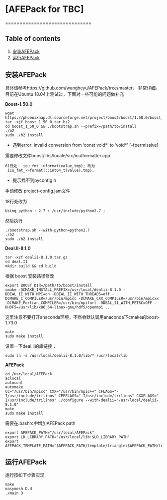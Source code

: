 # [AFEPack for TBC]

==============================

## Table of contents
 1. [安装AFEPack](#安装AFEPack)
 2. [运行AFEPack](#运行AFEPack)

## 安装AFEPack
具体请参考https://github.com/wangheyu/AFEPack/tree/master， 非常详细。目前在Ubuntu 18.04上测试过，下面对一些可能的问题做补充

**Boost-1.50.0**
```
wget https://phoenixnap.dl.sourceforge.net/project/boost/boost/1.50.0/boost_1_50_0.tar.bz2
tar -xjf boost_1_50_0.tar.bz2
cd boost_1_50_0 && ./bootstrap.sh --prefix=/path/to/install
./b2
sudo ./b2 install
```
- 遇到error: invalid conversion from ‘const void*’ to ‘void*’ [-fpermissive]

需要修改文件boost/libs/locale/src/icu/formatter.cpp
```
61行处： icu_fmt_->format(value,tmp); 改为
 icu_fmt_->format(::int64_t(value),tmp);
```
- 提示找不到pyconfig.h
  
手动修改 project-config.jam文件

18行处改为
```
Using python : 2.7 : /usr/include/python2.7 ;
```
然后执行
```
./bootstrap.sh --with-python=python2.7
./b2
sudo ./b2 install
```
**Deal.II-8.1.0**
```
tar -xzf dealii-8.1.0.tar.gz
cd deal.II
mkdir build && cd build
```
根据 boost 安装路径修改
```
export BOOST_DIR=/path/to/boost/install
cmake -DCMAKE_INSTALL_PREFIX=/usr/local/dealii-8.1.0 -DDEAL_II_WITH_MPI=on -DDEAL_II_WITH_THREADS=off -DCMAKE_C_COMPILER=/usr/bin/mpicc -DCMAKE_CXX_COMPILER=/usr/bin/mpicxx -DCMAKE_Fortran_COMPILER=/usr/bin/mpifort -DDEAL_II_WITH_PETSC=OFF -DHDF5=/usr/lib/x86_64-linux-gnu/hdf5/openmpi ..
```
这里注意不要打开anaconda环境，不然会默认调用anaconda下cmake的boost-1.73.0
```
make
sudo make install
```
设置一下deal.ii的库链接：
```
sudo ln -s /usr/local/dealii-8.1.0/lib/* /usr/local/lib
```
**AFEPack**
```
cd /usr/local/AFEPack
aclocal
autoconf
automake
CC="/usr/bin/mpicc" CXX="/usr/bin/mpic++" CFLAGS="-I/usr/include/trilinos" CPPFLAGS="-I/usr/include/trilinos" CXXFLAGS="-I/usr/include/trilinos" ./configure --with-dealii="/usr/local/dealii-8.1.0"
make
sudo make install
```

需要在.bashrc中增加AFEPack path
```
export AFEPACK_PATH="/usr/local/AFEPack"
export LD_LIBRARY_PATH="/usr/local/lib:$LD_LIBRARY_PATH"
export AFEPACK_TEMPLATE_PATH="$AFEPACK_PATH/template/triangle:$AFEPACK_PATH/template/twin_triangle:$AFEPACK_PATH/template/interval:$AFEPACK_PATH/template/tetrahedron:$AFEPACK_PATH/template/twin_tetrahedron:$AFEPACK_PATH/template/four_tetrahedron"
```

## 运行AFEPack
运行按如下步骤实现
```
make
easymesh D.d
./main D
```
